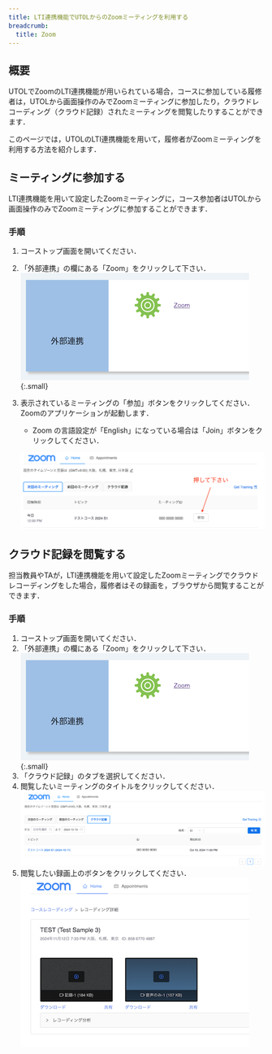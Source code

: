 ```yaml
---
title: LTI連携機能でUTOLからのZoomミーティングを利用する
breadcrumb:
  title: Zoom
---
```


## 概要

UTOLでZoomのLTI連携機能が用いられている場合，コースに参加している履修者は，UTOLから画面操作のみでZoomミーティングに参加したり，クラウドレコーディング（クラウド記録）されたミーティングを閲覧したりすることができます．

このページでは，UTOLのLTI連携機能を用いて，履修者がZoomミーティングを利用する方法を紹介します．

## ミーティングに参加する

LTI連携機能を用いて設定したZoomミーティングに，コース参加者はUTOLから画面操作のみでZoomミーティングに参加することができます．

### 手順

1. コーストップ画面を開いてください．
2. 「外部連携」の欄にある「Zoom」をクリックして下さい．
  ![](utol_lti.png){:.small}
3. 表示されているミーティングの「参加」ボタンをクリックしてください．Zoomのアプリケーションが起動します．
   - Zoom の言語設定が「English」になっている場合は「Join」ボタンをクリックしてください．

   ![](zoom_next_meeting_join.png)

## クラウド記録を閲覧する

担当教員やTAが，LTI連携機能を用いて設定したZoomミーティングでクラウドレコーディングをした場合，履修者はその録画を，ブラウザから閲覧することができます．

### 手順

1. コーストップ画面を開いてください．
2. 「外部連携」の欄にある「Zoom」をクリックして下さい．
  ![](utol_lti.png){:.small}
3. 「クラウド記録」のタブを選択してください．
4. 閲覧したいミーティングのタイトルをクリックしてください．
  ![](zoom_cloud_recording.png)
5. 閲覧したい録画上のボタンをクリックしてください．
  ![](zoom_cloud_recording_detail.png)
